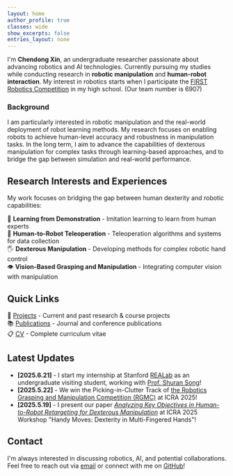 ```yaml
---
layout: home
author_profile: true
classes: wide
show_excerpts: false
entries_layout: none
---
```


I'm **Chendong Xin**, an undergraduate researcher passionate about advancing robotics and AI technologies. Currently pursuing my studies while conducting research in **robotic manipulation** and **human-robot interaction**. My interest in robotics starts when I participate the [FIRST Robotics Competition](https://www.firstinspires.org/robotics/frc) in my high school. (Our team number is 6907)

### Background

I am particularly interested in robotic manipulation and the real-world deployment of robot learning methods. My research focuses on enabling robots to achieve human-level accuracy and robustness in manipulation tasks. In the long term, I aim to advance the capabilities of dexterous manipulation for complex tasks through learning-based approaches, and to bridge the gap between simulation and real-world performance.

## Research Interests and Experiences

My work focuses on bridging the gap between human dexterity and robotic capabilities:

🧠 **Learning from Demonstration** - Imitation learning to learn from human experts  
🤖 **Human-to-Robot Teleoperation** - Teleoperation algorithms and systems for data collection  
🖐️ **Dexterous Manipulation** - Developing methods for complex robotic hand control   
👁️ **Vision-Based Grasping and Manipulation** - Integrating computer vision with manipulation

## Quick Links

<!-- 📄 [About Me](/about/) - Learn more about my background and experience   -->
🔬 [Projects](/projects/) - Current and past research & course projects  
📚 [Publications](/publications/) - Journal and conference publications  
📋 [CV](/assets/docs/CV_ChendongXin.pdf) - Complete curriculum vitae  

## Latest Updates

- **[2025.6.21]** - I start my internship at Stanford [REALab](https://real.stanford.edu) as an undergraduate visiting student, working with [Prof. Shuran Song](https://shurans.github.io)!
- **[2025.5.22]** - We win the Picking-in-Clutter Track of [the Robotics Grasping and Manipulation Competition (RGMC)](https://sites.google.com/view/rgmc2025) at ICRA 2025!
- **[2025.5.19]** - I present our paper [*Analyzing Key Objectives in Human-to-Robot Retargeting for Dexterous Manipulation*](https://github.com/Mingrui-Yu/retargeting) at ICRA 2025 Workshop "Handy Moves: Dexterity in Multi-Fingered Hands"!

## Contact

I'm always interested in discussing robotics, AI, and potential collaborations. Feel free to reach out via [email](mailto:xcd22@mails.tsinghua.edu.cn) or connect with me on [GitHub](https://github.com/Star-Xcd)!